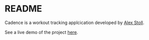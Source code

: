# README

Cadence is a workout tracking applcication developed by [Alex Stoll](https://www.alexstoll.work).

See a live demo of the project [here](heroku.com).
